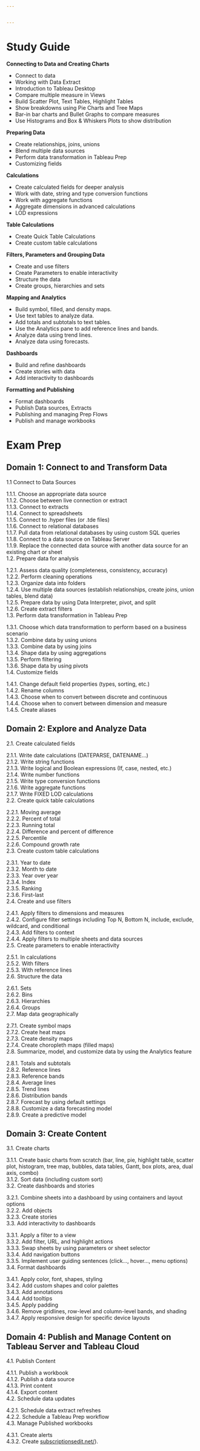 ```yaml
---


---
```


<h1 id="study-guide"><span class="prefix"></span><span class="content">Study Guide</span><span class="suffix"></span></h1>
<p><strong>Connecting to Data and Creating Charts</strong></p>
<ul>
<li>Connect to data</li>
<li>Working with Data Extract</li>
<li>Introduction to Tableau Desktop</li>
<li>Compare multiple measure in Views</li>
<li>Build Scatter Plot, Text Tables, Highlight Tables</li>
<li>Show breakdowns using Pie Charts and Tree Maps</li>
<li>Bar-in bar charts and Bullet Graphs to compare measures</li>
<li>Use Histograms and Box &amp; Whiskers Plots to show distribution</li>
</ul>
<p><strong>Preparing Data</strong></p>
<ul>
<li>Create relationships, joins, unions</li>
<li>Blend multiple data sources</li>
<li>Perform data transformation in Tableau Prep</li>
<li>Customizing fields</li>
</ul>
<p><strong>Calculations</strong></p>
<ul>
<li>Create calculated fields for deeper analysis</li>
<li>Work with date, string and type conversion functions</li>
<li>Work with aggregate functions</li>
<li>Aggregate dimensions in advanced calculations</li>
<li>LOD expressions</li>
</ul>
<p><strong>Table Calculations</strong></p>
<ul>
<li>Create Quick Table Calculations</li>
<li>Create custom table calculations</li>
</ul>
<p><strong>Filters, Parameters and Grouping Data</strong></p>
<ul>
<li>Create and use filters</li>
<li>Create Parameters to enable interactivity</li>
<li>Structure the data</li>
<li>Create groups, hierarchies and sets</li>
</ul>
<p><strong>Mapping and Analytics</strong></p>
<ul>
<li>Build symbol, filled, and density maps.</li>
<li>Use text tables to analyze data.</li>
<li>Add totals and subtotals to text tables.</li>
<li>Use the Analytics pane to add reference lines and bands.</li>
<li>Analyze data using trend lines.</li>
<li>Analyze data using forecasts.</li>
</ul>
<p><strong>Dashboards</strong></p>
<ul>
<li>Build and refine dashboards</li>
<li>Create stories with data</li>
<li>Add interactivity to dashboards</li>
</ul>
<p><strong>Formatting and Publishing</strong></p>
<ul>
<li>Format dashboards</li>
<li>Publish Data sources, Extracts</li>
<li>Publishing and managing Prep Flows</li>
<li>Publish and manage workbooks</li>
</ul>
<h1 id="exam-prep"><span class="prefix"></span><span class="content">Exam Prep</span><span class="suffix"></span></h1>
<h2 id="domain-1-connect-to-and-transform-data"><span class="prefix"></span><span class="content"><strong>Domain 1: Connect to and Transform Data</strong></span><span class="suffix"></span></h2>
<p>1.1 Connect to Data Sources</p>
<p>1.1.1.   Choose an appropriate data source<br>
1.1.2.  Choose between live connection or extract<br>
1.1.3.   Connect to extracts<br>
1.1.4.  Connect to spreadsheets<br>
1.1.5.  Connect to .hyper files (or .tde files)<br>
1.1.6.  Connect to relational databases<br>
1.1.7.  Pull data from relational databases by using custom SQL queries<br>
1.1.8.  Connect to a data source on Tableau Server<br>
1.1.9.  Replace the connected data source with another data source for an existing chart or sheet<br>
1.2.     Prepare data for analysis</p>
<p>1.2.1.  Assess data quality (completeness, consistency, accuracy)<br>
1.2.2. Perform cleaning operations<br>
1.2.3.  Organize data into folders<br>
1.2.4. Use multiple data sources (establish relationships, create joins, union tables, blend data)<br>
1.2.5. Prepare data by using Data Interpreter, pivot, and split<br>
1.2.6. Create extract filters<br>
1.3.     Perform data transformation in Tableau Prep</p>
<p>1.3.1.   Choose which data transformation to perform based on a business scenario<br>
1.3.2.  Combine data by using unions<br>
1.3.3.  Combine data by using joins<br>
1.3.4. Shape data by using aggregations<br>
1.3.5.  Perform filtering<br>
1.3.6. Shape data by using pivots<br>
1.4.    Customize fields</p>
<p>1.4.1.  Change default field properties (types, sorting, etc.)<br>
1.4.2. Rename columns<br>
1.4.3. Choose when to convert between discrete and continuous<br>
1.4.4. Choose when to convert between dimension and measure<br>
1.4.5. Create aliases</p>
<h2 id="domain-2-explore-and-analyze-data"><span class="prefix"></span><span class="content"><strong>Domain 2: Explore and Analyze Data</strong></span><span class="suffix"></span></h2>
<p>2.1.     Create calculated fields</p>
<p>2.1.1. Write date calculations (DATEPARSE, DATENAME…)<br>
2.1.2. Write string functions<br>
2.1.3. Write logical and Boolean expressions (If, case, nested, etc.)<br>
2.1.4. Write number functions<br>
2.1.5. Write type conversion functions<br>
2.1.6. Write aggregate functions<br>
2.1.7. Write FIXED LOD calculations<br>
2.2.   Create quick table calculations</p>
<p>2.2.1. Moving average<br>
2.2.2. Percent of total<br>
2.2.3. Running total<br>
2.2.4. Difference and percent of difference<br>
2.2.5. Percentile<br>
2.2.6. Compound growth rate<br>
2.3.    Create custom table calculations</p>
<p>2.3.1. Year to date<br>
2.3.2. Month to date<br>
2.3.3. Year over year<br>
2.3.4. Index<br>
2.3.5. Ranking<br>
2.3.6. First-last<br>
2.4.   Create and use filters</p>
<p>2.4.1. Apply filters to dimensions and measures<br>
2.4.2. Configure filter settings including Top N, Bottom N, include, exclude, wildcard, and conditional<br>
2.4.3. Add filters to context<br>
2.4.4. Apply filters to multiple sheets and data sources<br>
2.5.    Create parameters to enable interactivity</p>
<p>2.5.1. In calculations<br>
2.5.2. With filters<br>
2.5.3. With reference lines<br>
2.6.   Structure the data</p>
<p>2.6.1. Sets<br>
2.6.2. Bins<br>
2.6.3. Hierarchies<br>
2.6.4. Groups<br>
2.7.    Map data geographically</p>
<p>2.7.1. Create symbol maps<br>
2.7.2. Create heat maps<br>
2.7.3. Create density maps<br>
2.7.4. Create choropleth maps (filled maps)<br>
2.8.   Summarize, model, and customize data by using the Analytics feature</p>
<p>2.8.1. Totals and subtotals<br>
2.8.2. Reference lines<br>
2.8.3. Reference bands<br>
2.8.4. Average lines<br>
2.8.5. Trend lines<br>
2.8.6. Distribution bands<br>
2.8.7. Forecast by using default settings<br>
2.8.8. Customize a data forecasting model<br>
2.8.9. Create a predictive model</p>
<h2 id="domain-3-create-content"><span class="prefix"></span><span class="content">Domain 3: Create Content</span><span class="suffix"></span></h2>
<p>3.1.     Create charts</p>
<p>3.1.1. Create basic charts from scratch (bar, line, pie, highlight table, scatter plot, histogram, tree map, bubbles, data tables, Gantt, box plots, area, dual axis, combo)<br>
3.1.2. Sort data (including custom sort)<br>
3.2.    Create dashboards and stories</p>
<p>3.2.1. Combine sheets into a dashboard by using containers and layout options<br>
3.2.2. Add objects<br>
3.2.3. Create stories<br>
3.3.    Add interactivity to dashboards</p>
<p>3.3.1. Apply a filter to a view<br>
3.3.2. Add filter, URL, and highlight actions<br>
3.3.3. Swap sheets by using parameters or sheet selector<br>
3.3.4. Add navigation buttons<br>
3.3.5. Implement user guiding sentences (click…, hover…, menu options)<br>
3.4.   Format dashboards</p>
<p>3.4.1. Apply color, font, shapes, styling<br>
3.4.2. Add custom shapes and color palettes<br>
3.4.3. Add annotations<br>
3.4.4. Add tooltips<br>
3.4.5. Apply padding<br>
3.4.6. Remove gridlines, row-level and column-level bands, and shading<br>
3.4.7. Apply responsive design for specific device layouts</p>
<h2 id="domain-4-publish-and-manage-content-on-tableau-server-and-tableau-cloud"><span class="prefix"></span><span class="content">Domain 4: Publish and Manage Content on Tableau Server and Tableau Cloud</span><span class="suffix"></span></h2>
<p>4.1.    Publish Content</p>
<p>4.1.1. Publish a workbook<br>
4.1.2. Publish a data source<br>
4.1.3. Print content<br>
4.1.4. Export content<br>
4.2.   Schedule data updates</p>
<p>4.2.1. Schedule data extract refreshes<br>
4.2.2. Schedule a Tableau Prep workflow<br>
4.3.   Manage Published workbooks</p>
<p>4.3.1. Create alerts<br>
4.3.2. Create <a href="http://subscriptionsedit.net/">subscriptionsedit.net/</a>).</p>

